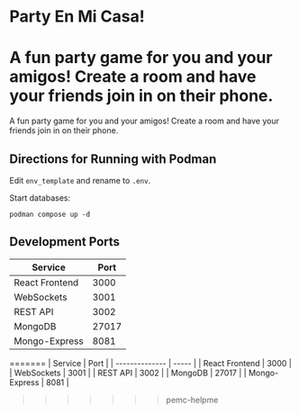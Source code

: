 # Party En Mi Casa!

A fun party game for you and your amigos!  Create a room and have your friends join in on their phone.
=======
A fun party game for you and your amigos! Create a room and have your friends join in on their phone.

## Directions for Running with Podman

Edit `env_template` and rename to `.env`.

Start databases:

```
podman compose up -d
```

## Development Ports

| Service | Port |
|---------|------|
| React Frontend | 3000 |
| WebSockets | 3001 |
| REST API | 3002 |
| MongoDB | 27017 |
| Mongo-Express | 8081 |
=======
| Service        | Port  |
| -------------- | ----- |
| React Frontend | 3000  |
| WebSockets     | 3001  |
| REST API       | 3002  |
| MongoDB        | 27017 |
| Mongo-Express  | 8081  |
>>>>>>> pemc-helpme
